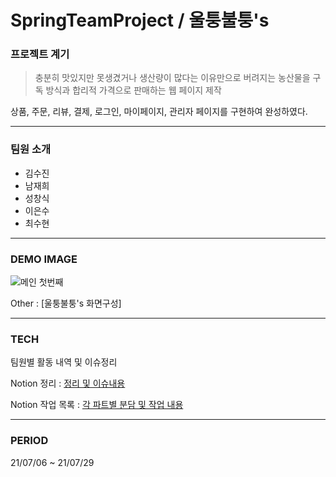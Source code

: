 # SpringTeamProject / 울퉁불퉁's

### 프로젝트 계기

>  충분히 맛있지만 못생겼거나 생산량이 많다는 이유만으로 버려지는 농산물을 구독 방식과 합리적 가격으로 판매하는 웹 페이지 제작


상품, 주문, 리뷰, 결제, 로그인, 마이페이지, 관리자 페이지를 구현하여 완성하였다.

---


### 팀원 소개

- 김수진
- 남재희
- 성창식
- 이은수
- 최수현

---

### DEMO IMAGE

![메인 첫번째](https://user-images.githubusercontent.com/85085844/131287586-730a17f1-6fbd-44da-b3b6-643da8ede24a.png")


Other : [울퉁불퉁's 화면구성]

---

### TECH

팀원별 활동 내역 및 이슈정리

Notion 정리 :  [정리 및 이슈내용](https://www.notion.so/d68a403fa9194347b38dbcdcf268a7eb?v=df27f3f2380940f1aa7d8730b73316e1)

Notion 작업 목록 :  [각 파트별 분담 및 작업 내용](https://www.notion.so/bdc872cd08524b979f467ed4ac88c443)


---

### PERIOD

21/07/06 ~ 21/07/29

